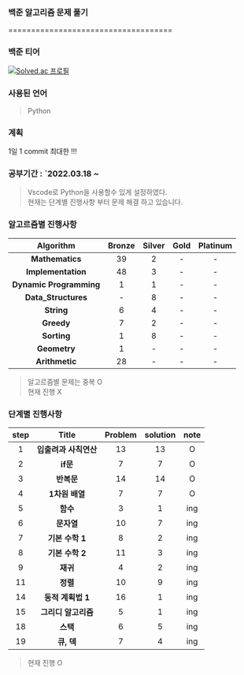 ### 백준 알고리즘 문제 풀기
====================================
### 백준 티어
[![Solved.ac
프로필](http://mazassumnida.wtf/api/v2/generate_badge?boj=sun980120)](https://solved.ac/sun980120)

### 사용된 언어
> Python

### 계획
<p> 1일 1 commit 최대한  !!!</p>

### 공부기간 : `2022.03.18 ~
> Vscode로 Python을 사용할수 있게 설정하였다.<br>
> 현재는 단계별 진행사항 부터 문제 해결 하고 있습니다.

### 알고르즘별 진행사항
|      Algorithm       | Bronze | Silver | Gold | Platinum
|:---------------------:|:---:|:---:|:-----:|:-------------------:|
| <b>Mathematics</b> |  39  |  2  |   -   |          -          |
| <b>Implementation</b> |  48  |  3  |   -   |          -          |
| <b>Dynamic Programming</b> |  1  |  1  |   -   |          -          |
| <b>Data_Structures</b> |  -  |  8  |   -   |          -          |
| <b>String</b> |  6  |  4  |   -   |          -          |
| <b>Greedy</b> |  7  |  2  |   -   |          -          |
| <b>Sorting</b> |  1  |  8  |   -   |          -          |
| <b>Geometry</b> |  1  |  -  |   -   |          -          |
| <b>Arithmetic</b> |  28  |  -  |   -   |          -          |

> 알고르즘별 문제는 중복 O<br>
> 현재 진행 X

### 단계별 진행사항

|      step       | Title | Problem | solution | note |
|:---------------------:|:---:|:---:|:---:|:---:|
| 1 | <b>입출려과 사칙연산</b> |  13  |  13  |  O  |
| 2 | <b>if문</b> |  7  |  7  |  O  |
| 3 | <b>반복문</b> |  14  |  14  |  O  |
| 4 | <b>1차원 배열</b> |  7  |  7  |  O  |
| 5 | <b>함수</b> |  3  |  1  |  ing  |
| 6 | <b>문자열</b> |  10  |  7  |  ing  |
| 7 | <b>기본 수학 1</b> |  8  |  2  |  ing  |
| 8 | <b>기본 수학 2</b> |  11  |  3  |  ing  |
| 9 | <b>재귀</b> |  4  |  2  |  ing  |
| 11 | <b>정렬</b> |  10  |  9  |  ing  |
| 14 | <b>동적 계획법 1</b> |  16  |  1  |  ing  |
| 15 | <b>그리디 알고리즘</b> |  5  |  1  |  ing  |
| 18 | <b>스택</b> |  6  |  5  |  ing  |
| 19 | <b>큐, 덱</b> |  7  |  4  |  ing  |

> 현재 진행 O
